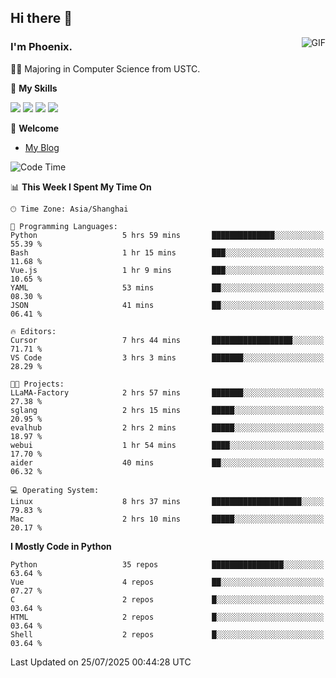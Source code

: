 ## Hi there 👋
<img align="right" alt="GIF" src="https://raw.githubusercontent.com/JoeyBling/JoeyBling/master/pic/pusheencode.gif" />

### I'm Phoenix.

👨‍🎓 Majoring in Computer Science from USTC.

🌟 **My Skills**

![](https://img.shields.io/badge/-Python-3e74a2?style=flat-square&logo=Python&logoColor=fff)
![](https://img.shields.io/badge/-C++-9f62a5?style=flat&logo=cplusplus&logoColor=white)
![](https://img.shields.io/badge/-Linux-185886?style=flat-square&logo=Linux&logoColor=fff)
![](https://img.shields.io/badge/-Rust-ff4136?style=flat-square&logo=Rust&logoColor=fff)

💬 **Welcome**

- [My Blog](https://ysy-phoenix.github.io/)

<!--START_SECTION:waka-->
![Code Time](http://img.shields.io/badge/Code%20Time-1%2C733%20hrs%2026%20mins-blue)

📊 **This Week I Spent My Time On** 

```text
🕑︎ Time Zone: Asia/Shanghai

💬 Programming Languages: 
Python                   5 hrs 59 mins       ██████████████░░░░░░░░░░░   55.39 % 
Bash                     1 hr 15 mins        ███░░░░░░░░░░░░░░░░░░░░░░   11.68 % 
Vue.js                   1 hr 9 mins         ███░░░░░░░░░░░░░░░░░░░░░░   10.65 % 
YAML                     53 mins             ██░░░░░░░░░░░░░░░░░░░░░░░   08.30 % 
JSON                     41 mins             ██░░░░░░░░░░░░░░░░░░░░░░░   06.41 % 

🔥 Editors: 
Cursor                   7 hrs 44 mins       ██████████████████░░░░░░░   71.71 % 
VS Code                  3 hrs 3 mins        ███████░░░░░░░░░░░░░░░░░░   28.29 % 

🐱‍💻 Projects: 
LLaMA-Factory            2 hrs 57 mins       ███████░░░░░░░░░░░░░░░░░░   27.38 % 
sglang                   2 hrs 15 mins       █████░░░░░░░░░░░░░░░░░░░░   20.95 % 
evalhub                  2 hrs 2 mins        █████░░░░░░░░░░░░░░░░░░░░   18.97 % 
webui                    1 hr 54 mins        ████░░░░░░░░░░░░░░░░░░░░░   17.70 % 
aider                    40 mins             ██░░░░░░░░░░░░░░░░░░░░░░░   06.32 % 

💻 Operating System: 
Linux                    8 hrs 37 mins       ████████████████████░░░░░   79.83 % 
Mac                      2 hrs 10 mins       █████░░░░░░░░░░░░░░░░░░░░   20.17 % 
```

**I Mostly Code in Python** 

```text
Python                   35 repos            ████████████████░░░░░░░░░   63.64 % 
Vue                      4 repos             ██░░░░░░░░░░░░░░░░░░░░░░░   07.27 % 
C                        2 repos             █░░░░░░░░░░░░░░░░░░░░░░░░   03.64 % 
HTML                     2 repos             █░░░░░░░░░░░░░░░░░░░░░░░░   03.64 % 
Shell                    2 repos             █░░░░░░░░░░░░░░░░░░░░░░░░   03.64 % 
```




 Last Updated on 25/07/2025 00:44:28 UTC
<!--END_SECTION:waka-->

<!--
**ysy-phoenix/ysy-phoenix** is a ✨ _special_ ✨ repository because its `README.md` (this file) appears on your GitHub profile.

Here are some ideas to get you started:

- 🔭 I’m currently working on ...
- 🌱 I’m currently learning ...
- 👯 I’m looking to collaborate on ...
- 🤔 I’m looking for help with ...
- 💬 Ask me about ...
- 📫 How to reach me: ...
- 😄 Pronouns: ...
- ⚡ Fun fact: ...
-->
